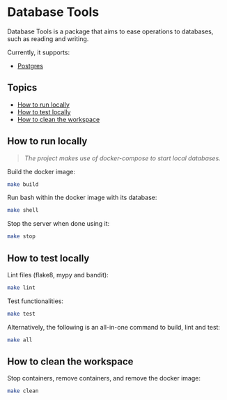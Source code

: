 # Database Tools

Database Tools is a package that aims to ease operations to databases, such as reading and writing.

Currently, it supports:

* [Postgres](https://www.postgresql.org/)

## Topics

* [How to run locally](#how-to-run-locally)
* [How to test locally](#how-to-test-locally)
* [How to clean the workspace](#how-to-clean-the-workspace)

## How to run locally

> *The project makes use of docker-compose to start local databases.*

Build the docker image:

```sh
make build
```

Run bash within the docker image with its database:

```sh
make shell
```

Stop the server when done using it:

```sh
make stop
```

## How to test locally

Lint files (flake8, mypy and bandit):

```sh
make lint
```

Test functionalities:

```sh
make test
```

Alternatively, the following is an all-in-one command to build, lint and test:

```sh
make all
```

## How to clean the workspace

Stop containers, remove containers, and remove the docker image:

```sh
make clean
```
